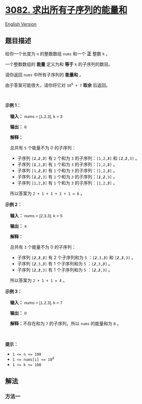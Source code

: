 # [3082. 求出所有子序列的能量和](https://leetcode.cn/problems/find-the-sum-of-the-power-of-all-subsequences)

[English Version](/solution/3000-3099/3082.Find%20the%20Sum%20of%20the%20Power%20of%20All%20Subsequences/README_EN.md)

<!-- tags:数组,动态规划 -->

## 题目描述

<!-- 这里写题目描述 -->

<p>给你一个长度为 <code>n</code>&nbsp;的整数数组&nbsp;<code>nums</code>&nbsp;和一个 <strong>正</strong>&nbsp;整数&nbsp;<code>k</code>&nbsp;。</p>

<p>一个整数数组的 <strong>能量</strong>&nbsp;定义为和 <strong>等于</strong>&nbsp;<code>k</code>&nbsp;的子序列的数目。</p>

<p>请你返回 <code>nums</code>&nbsp;中所有子序列的 <strong>能量和</strong>&nbsp;。</p>

<p>由于答案可能很大，请你将它对&nbsp;<code>10<sup>9</sup> + 7</code>&nbsp;<strong>取余</strong>&nbsp;后返回。</p>

<p>&nbsp;</p>

<p><strong class="example">示例 1：</strong></p>

<div class="example-block" style="border-color: var(--border-tertiary); border-left-width: 2px; color: var(--text-secondary); font-size: .875rem; margin-bottom: 1rem; margin-top: 1rem; overflow: visible; padding-left: 1rem;">
<p><strong>输入：</strong> <span class="example-io" style="font-family: Menlo,sans-serif; font-size: 0.85rem;"> nums = [1,2,3], k = 3 </span></p>

<p><strong>输出：</strong> <span class="example-io" style="font-family: Menlo,sans-serif; font-size: 0.85rem;"> 6 </span></p>

<p><strong>解释：</strong></p>

<p>总共有&nbsp;<code>5</code>&nbsp;个能量不为 0 的子序列：</p>

<ul>
	<li>子序列&nbsp;<code>[<em><strong>1</strong></em>,<em><strong>2</strong></em>,<em><strong>3</strong></em>]</code> 有&nbsp;<code>2</code>&nbsp;个和为&nbsp;<code>3</code>&nbsp;的子序列：<code>[1,2,<strong><em>3</em></strong>]</code> 和 <code>[<strong><em>1</em></strong>,<strong><em>2</em></strong>,3]</code>&nbsp;。</li>
	<li>子序列&nbsp;<code>[<em><strong>1</strong></em>,2,<em><strong>3</strong></em>]</code>&nbsp;有 <code>1</code>&nbsp;个和为&nbsp;<code>3</code>&nbsp;的子序列：<code>[1,2,<strong><em>3</em></strong>]</code>&nbsp;。</li>
	<li>子序列&nbsp;<code>[1,<em><strong>2</strong></em>,<em><strong>3</strong></em>]</code> 有&nbsp;<code>1</code>&nbsp;个和为&nbsp;<code>3</code>&nbsp;的子序列：<code>[1,2,<strong><em>3</em></strong>]</code>&nbsp;。</li>
	<li>子序列&nbsp;<code>[<em><strong>1</strong></em>,<em><strong>2</strong></em>,3]</code>&nbsp;有&nbsp;<code>1</code>&nbsp;个和为&nbsp;<code>3</code>&nbsp;的子序列：<code>[<strong><em>1</em></strong>,<strong><em>2</em></strong>,3]</code>&nbsp;。</li>
	<li>子序列&nbsp;<code>[1,2,<em><strong>3</strong></em>]</code>&nbsp;有&nbsp;<code>1</code>&nbsp;个和为&nbsp;<code>3</code>&nbsp;的子序列：<code>[1,2,<strong><em>3</em></strong>]</code>&nbsp;。</li>
</ul>

<p>所以答案为&nbsp;<code>2 + 1 + 1 + 1 + 1 = 6</code>&nbsp;。</p>
</div>

<p><strong class="example">示例 2：</strong></p>

<div class="example-block" style="border-color: var(--border-tertiary); border-left-width: 2px; color: var(--text-secondary); font-size: .875rem; margin-bottom: 1rem; margin-top: 1rem; overflow: visible; padding-left: 1rem;">
<p><strong>输入：</strong> <span class="example-io" style="font-family: Menlo,sans-serif; font-size: 0.85rem;"> nums = [2,3,3], k = 5 </span></p>

<p><strong>输出：</strong> <span class="example-io" style="font-family: Menlo,sans-serif; font-size: 0.85rem;"> 4 </span></p>

<p><strong>解释：</strong></p>

<p>总共有&nbsp;<code>3</code>&nbsp;个能量不为 0 的子序列：</p>

<ul>
	<li>子序列&nbsp;<code>[<em><strong>2</strong></em>,<em><strong>3</strong></em>,<em><strong>3</strong></em>]</code>&nbsp;有 2 个子序列和为&nbsp;<code>5</code>&nbsp;：<code>[<strong><em>2</em></strong>,3,<strong><em>3</em></strong>]</code> 和&nbsp;<code>[<strong><em>2</em></strong>,<strong><em>3</em></strong>,3]</code>&nbsp;。</li>
	<li>子序列&nbsp;<code>[<em><strong>2</strong></em>,3,<em><strong>3</strong></em>]</code>&nbsp;有 1 个子序列和为&nbsp;<code>5</code>&nbsp;：<code>[<strong><em>2</em></strong>,3,<strong><em>3</em></strong>]</code>&nbsp;。</li>
	<li>子序列&nbsp;<code>[<em><strong>2</strong></em>,<em><strong>3</strong></em>,3]</code>&nbsp;有 1 个子序列和为 <code>5</code>&nbsp;：<code>[<strong><em>2</em></strong>,<strong><em>3</em></strong>,3]</code>&nbsp;。</li>
</ul>

<p>所以答案为&nbsp;<code>2 + 1 + 1 = 4</code>&nbsp;。</p>
</div>

<p><strong class="example">示例 3：</strong></p>

<div class="example-block" style="border-color: var(--border-tertiary); border-left-width: 2px; color: var(--text-secondary); font-size: .875rem; margin-bottom: 1rem; margin-top: 1rem; overflow: visible; padding-left: 1rem;">
<p><strong>输入：</strong> <span class="example-io" style="font-family: Menlo,sans-serif; font-size: 0.85rem;"> nums = [1,2,3], k = 7 </span></p>

<p><strong>输出：</strong> <span class="example-io" style="font-family: Menlo,sans-serif; font-size: 0.85rem;"> 0 </span></p>

<p><strong>解释：</strong>不存在和为 <code>7</code>&nbsp;的子序列，所以 <code>nums</code>&nbsp;的能量和为&nbsp;<code>0</code>&nbsp;。</p>
</div>

<p>&nbsp;</p>

<p><strong>提示：</strong></p>

<ul>
	<li><code>1 &lt;= n &lt;= 100</code></li>
	<li><code>1 &lt;= nums[i] &lt;= 10<sup>4</sup></code></li>
	<li><code>1 &lt;= k &lt;= 100</code></li>
</ul>

## 解法

### 方法一

<!-- tabs:start -->

```python

```

```java

```

```cpp

```

```go

```

<!-- tabs:end -->

<!-- end -->
